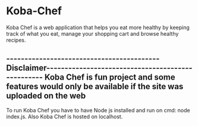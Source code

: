 # Koba-Chef
Koba Chef is a web application that helps you eat more healthy by keeping track of what you eat, manage your shopping cart and browse healthy recipes.

------------------------------------------Disclaimer--------------------------------------------------
Koba Chef is fun project and some features would only be available if the site was uploaded on the web
------------------------------------------------------------------------------------------------------

To run Koba Chef you have to have Node js installed and run on cmd: node index.js. Also Koba Chef is hosted on localhost.
